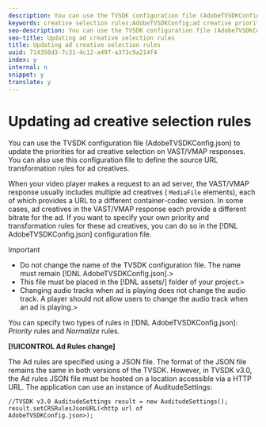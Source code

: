```yaml
---
description: You can use the TVSDK configuration file (AdobeTVSDKConfig.json) to update the priorities for ad creative selection on VAST/VMAP responses. You can also use this configuration file to define the source URL transformation rules for ad creatives.
keywords: creative selection rules;AdobeTVSDKConfig;ad creative priorities;transformation rules
seo-description: You can use the TVSDK configuration file (AdobeTVSDKConfig.json) to update the priorities for ad creative selection on VAST/VMAP responses. You can also use this configuration file to define the source URL transformation rules for ad creatives.
seo-title: Updating ad creative selection rules
title: Updating ad creative selection rules
uuid: 714350d3-7c31-4c12-a497-a373c9a214f4
index: y
internal: n
snippet: y
translate: y
---
```


# Updating ad creative selection rules

You can use the TVSDK configuration file (AdobeTVSDKConfig.json) to update the priorities for ad creative selection on VAST/VMAP responses. You can also use this configuration file to define the source URL transformation rules for ad creatives.



When your video player makes a request to an ad server, the VAST/VMAP response usually includes multiple ad creatives ( `MediaFile` elements), each of which provides a URL to a different container-codec version. In some cases, ad creatives in the VAST/VMAP response each provide a different bitrate for the ad. If you want to specify your own priority and transformation rules for these ad creatives, you can do so in the [!DNL AdobeTVSDKConfig.json] configuration file. 


>[!IMPORTANT]
>
>
>* Do not change the name of the TVSDK configuration file. The name must remain [!DNL AdobeTVSDKConfig.json].>
>* This file must be placed in the [!DNL assets/] folder of your project.>
>* Changing audio tracks when ad is playing does not change the audio track. A player should not allow users to change the audio track when an ad is playing.>
>



You can specify two types of rules in [!DNL AdobeTVSDKConfig.json]: *Priority* rules and *Normalize* rules. 

**[!UICONTROL Ad Rules change]** 

<a id="section_EDCE7C94156D4A47AA2FBAE9BE0390CE"></a>

The Ad rules are specified using a JSON file. The format of the JSON file remains the same in both versions of the TVSDK. However, in TVSDK v3.0, the Ad rules JSON file must be hosted on a location accessible via a HTTP URL. The application can use an instance of AuditudeSettings: 

```
//TVSDK v3.0 AuditudeSettings result = new AuditudeSettings(); 
result.setCRSRulesJsonURL(<http url of 
AdobeTVSDKConfig.json>);  

```



